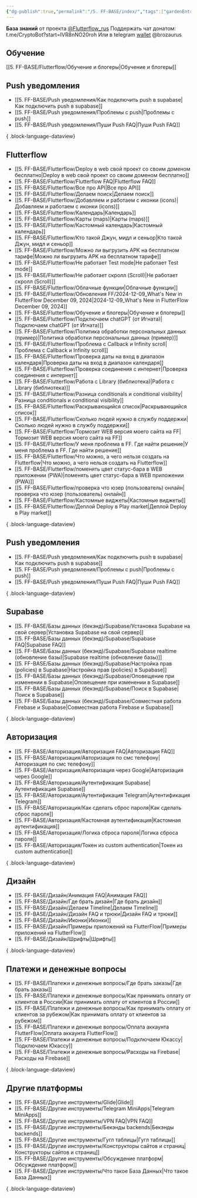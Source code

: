 ```yaml
---
{"dg-publish":true,"permalink":"/5. FF-BASE/index/","tags":["gardenEntry"],"created":"2024-10-24T15:23:33.976-03:00","updated":"2025-01-16T15:58:21.324-03:00"}
---
```



**База знаний** от проекта  [@Flutterflow_rus](https://t.me/flutterflow_rus) 
Поддержать чат донатом:
t.me/CryptoBot?start=IVR8nNO20roh
Или в telegram [wallet](https://t.me/wallet) @brozaurus

## Обучение
[[5. FF-BASE/Flutterflow/Обучение и блогеры\|Обучение и блогеры]]

## Push уведомления
- [[5. FF-BASE/Push уведомления/Как подключить push в supabase\|Как подключить push в supabase]]
- [[5. FF-BASE/Push уведомления/Проблемы с push\|Проблемы с push]]
- [[5. FF-BASE/Push уведомления/Пуши Push FAQ\|Пуши Push FAQ]]

{ .block-language-dataview}

## Flutterflow
- [[5. FF-BASE/Flutterflow/Deploy в web свой проект со своим доменом бесплатно\|Deploy в web свой проект со своим доменом бесплатно]]
- [[5. FF-BASE/Flutterflow/Flutterflow FAQ\|Flutterflow FAQ]]
- [[5. FF-BASE/Flutterflow/Все про API\|Все про API]]
- [[5. FF-BASE/Flutterflow/Делаем поиск\|Делаем поиск]]
- [[5. FF-BASE/Flutterflow/Добавляем и работаем с иконки (icons)\|Добавляем и работаем с иконки (icons)]]
- [[5. FF-BASE/Flutterflow/Календарь\|Календарь]]
- [[5. FF-BASE/Flutterflow/Карты (maps)\|Карты (maps)]]
- [[5. FF-BASE/Flutterflow/Кастомный календарь\|Кастомный календарь]]
- [[5. FF-BASE/Flutterflow/Кто такой Джун, мидл и сеньор\|Кто такой Джун, мидл и сеньор]]
- [[5. FF-BASE/Flutterflow/Можно ли выгрузить APK на бесплатном тарифе\|Можно ли выгрузить APK на бесплатном тарифе]]
- [[5. FF-BASE/Flutterflow/Не работает Test mode\|Не работает Test mode]]
- [[5. FF-BASE/Flutterflow/Не работает скролл (Scroll)\|Не работает скролл (Scroll)]]
- [[5. FF-BASE/Flutterflow/Облачные функции\|Облачные функции]]
- [[5. FF-BASE/Flutterflow/Обновления FF/2024-12-09_What's New in FlutterFlow  December 09, 2024\|2024-12-09_What's New in FlutterFlow  December 09, 2024]]
- [[5. FF-BASE/Flutterflow/Обучение и блогеры\|Обучение и блогеры]]
- [[5. FF-BASE/Flutterflow/Подключаем chatGPT (от Игната)\|Подключаем chatGPT (от Игната)]]
- [[5. FF-BASE/Flutterflow/Политика обработки персональных данных (пример)\|Политика обработки персональных данных (пример)]]
- [[5. FF-BASE/Flutterflow/Проблема с Callback и Infinity scroll\|Проблема с Callback и Infinity scroll]]
- [[5. FF-BASE/Flutterflow/Проверка даты на вход в диапазон календаря\|Проверка даты на вход в диапазон календаря]]
- [[5. FF-BASE/Flutterflow/Проверка соединения с интернет\|Проверка соединения с интернет]]
- [[5. FF-BASE/Flutterflow/Работа с Library (библиотека)\|Работа с Library (библиотека)]]
- [[5. FF-BASE/Flutterflow/Разница conditionals и conditional visibility\|Разница conditionals и conditional visibility]]
- [[5. FF-BASE/Flutterflow/Раскрывающийся список\|Раскрывающийся список]]
- [[5. FF-BASE/Flutterflow/Сколько людей нужно в службу поддержки\|Сколько людей нужно в службу поддержки]]
- [[5. FF-BASE/Flutterflow/Тормозит WEB версия моего сайта на FF\|Тормозит WEB версия моего сайта на FF]]
- [[5. FF-BASE/Flutterflow/У меня проблема в FF. Где найти решение\|У меня проблема в FF. Где найти решение]]
- [[5. FF-BASE/Flutterflow/Что можно, а чего нельзя создать на Flutterflow\|Что можно, а чего нельзя создать на Flutterflow]]
- [[5. FF-BASE/Flutterflow/поменять цвет статус-бара в WEB приложении (PWA)\|поменять цвет статус-бара в WEB приложении (PWA)]]
- [[5. FF-BASE/Flutterflow/проверка что юзер (пользователь) онлайн\|проверка что юзер (пользователь) онлайн]]
- [[5. FF-BASE/Flutterflow/Кастомные виджеты\|Кастомные виджеты]]
- [[5. FF-BASE/Flutterflow/Деплой Deploy в Play market\|Деплой Deploy в Play market]]

{ .block-language-dataview}
## Push уведомления
- [[5. FF-BASE/Push уведомления/Как подключить push в supabase\|Как подключить push в supabase]]
- [[5. FF-BASE/Push уведомления/Проблемы с push\|Проблемы с push]]
- [[5. FF-BASE/Push уведомления/Пуши Push FAQ\|Пуши Push FAQ]]

{ .block-language-dataview}

## Supabase
- [[5. FF-BASE/Базы данных (бекэнд)/Supabase/Установка Supabase на свой сервер\|Установка Supabase на свой сервер]]
- [[5. FF-BASE/Базы данных (бекэнд)/Supabase/Supabase FAQ\|Supabase FAQ]]
- [[5. FF-BASE/Базы данных (бекэнд)/Supabase/Supabase realtime (обновление базы)\|Supabase realtime (обновление базы)]]
- [[5. FF-BASE/Базы данных (бекэнд)/Supabase/Настройка прав (policies) в Supabase\|Настройка прав (policies) в Supabase]]
- [[5. FF-BASE/Базы данных (бекэнд)/Supabase/Оповещение при изменении в Supabase\|Оповещение при изменении в Supabase]]
- [[5. FF-BASE/Базы данных (бекэнд)/Supabase/Поиск в Supabase\|Поиск в Supabase]]
- [[5. FF-BASE/Базы данных (бекэнд)/Supabase/Совместная работа Firebase и Supabase\|Совместная работа Firebase и Supabase]]

{ .block-language-dataview}

## Авторизация
- [[5. FF-BASE/Авторизация/Авторизация FAQ\|Авторизация FAQ]]
- [[5. FF-BASE/Авторизация/Авторизация по смс телефону\|Авторизация по смс телефону]]
- [[5. FF-BASE/Авторизация/Авторизация через Google\|Авторизация через Google]]
- [[5. FF-BASE/Авторизация/Аутентификация Supabase\|Аутентификация Supabase]]
- [[5. FF-BASE/Авторизация/Аутентификация Telegram\|Аутентификация Telegram]]
- [[5. FF-BASE/Авторизация/Как сделать сброс пароля\|Как сделать сброс пароля]]
- [[5. FF-BASE/Авторизация/Кастомная аутентификация\|Кастомная аутентификация]]
- [[5. FF-BASE/Авторизация/Логика сброса пароля\|Логика сброса пароля]]
- [[5. FF-BASE/Авторизация/Токен из custom authentication\|Токен из custom authentication]]

{ .block-language-dataview}

## Дизайн
- [[5. FF-BASE/Дизайн/Анимация FAQ\|Анимация FAQ]]
- [[5. FF-BASE/Дизайн/Где брать дизайн\|Где брать дизайн]]
- [[5. FF-BASE/Дизайн/Делаем Timeline\|Делаем Timeline]]
- [[5. FF-BASE/Дизайн/Дизайн FAQ и трюки\|Дизайн FAQ и трюки]]
- [[5. FF-BASE/Дизайн/Иконки\|Иконки]]
- [[5. FF-BASE/Дизайн/Примеры приложений на FlutterFlow\|Примеры приложений на FlutterFlow]]
- [[5. FF-BASE/Дизайн/Шрифты\|Шрифты]]

{ .block-language-dataview}

## Платежи и денежные вопросы
- [[5. FF-BASE/Платежи и денежные вопросы/Где брать заказы\|Где брать заказы]]
- [[5. FF-BASE/Платежи и денежные вопросы/Как принимать оплату от клиентов в России\|Как принимать оплату от клиентов в России]]
- [[5. FF-BASE/Платежи и денежные вопросы/Как принимать оплату от клиентов за рубежом\|Как принимать оплату от клиентов за рубежом]]
- [[5. FF-BASE/Платежи и денежные вопросы/Оплата аккаунта FlutterFlow\|Оплата аккаунта FlutterFlow]]
- [[5. FF-BASE/Платежи и денежные вопросы/Подключаем Юкассу\|Подключаем Юкассу]]
- [[5. FF-BASE/Платежи и денежные вопросы/Расходы на Firebase\|Расходы на Firebase]]

{ .block-language-dataview}

## Другие платформы
- [[5. FF-BASE/Другие инструменты/Glide\|Glide]]
- [[5. FF-BASE/Другие инструменты/Telegram MiniApps\|Telegram MiniApps]]
- [[5. FF-BASE/Другие инструменты/VPN FAQ\|VPN FAQ]]
- [[5. FF-BASE/Другие инструменты/Бекэнды backends\|Бекэнды backends]]
- [[5. FF-BASE/Другие инструменты/Гугл таблицы\|Гугл таблицы]]
- [[5. FF-BASE/Другие инструменты/Конструкторы сайтов и страниц\|Конструкторы сайтов и страниц]]
- [[5. FF-BASE/Другие инструменты/Обсуждение платформ\|Обсуждение платформ]]
- [[5. FF-BASE/Другие инструменты/Что такое База Данных\|Что такое База Данных]]

{ .block-language-dataview}

